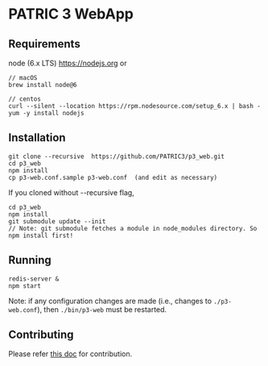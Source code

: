 # PATRIC 3 WebApp


## Requirements

node   (6.x LTS) https://nodejs.org or

```
// macOS
brew install node@6

// centos
curl --silent --location https://rpm.nodesource.com/setup_6.x | bash -
yum -y install nodejs
```


## Installation

```
git clone --recursive  https://github.com/PATRIC3/p3_web.git
cd p3_web
npm install
cp p3-web.conf.sample p3-web.conf  (and edit as necessary)
```

If you cloned without --recursive flag,
```
cd p3_web
npm install
git submodule update --init
// Note: git submodule fetches a module in node_modules directory. So npm install first!
```

<!-- ## Authentication config for development

In `./p3-web.conf`, place a token and user id/name as follows:

``` json
{
    "devAuthorizationToken": "token",   
    -->

<!--    "devUser": {
        "id":"user@patricbrc.org",
        "name": "user name"
    }
}
```

Note: authentication is stored as a session cookie.  You can clear it via your browser devtools if needed. -->

## Running

```
redis-server &
npm start
```

Note: if any configuration changes are made (i.e., changes to `./p3-web.conf`), then `./bin/p3-web` must be restarted.  


## Contributing

Please refer [this doc](CONTRIBUTING.md) for contribution.
